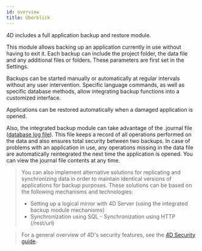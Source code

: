 ```yaml
---
id: overview
title: Überblick
---
```


4D includes a full application backup and restore module.

This module allows backing up an application currently in use without having to exit it. Each backup can include the project folder, the data file and any additional files or folders. These parameters are first set in the Settings.

Backups can be started manually or automatically at regular intervals without any user intervention. Specific language commands, as well as specific database methods, allow integrating backup functions into a customized interface.

Applications can be restored automatically when a damaged application is opened.

Also, the integrated backup module can take advantage of the .journal file ([database log file](log.md)). This file keeps a record of all operations performed on the data and also ensures total security between two backups. In case of problems with an application in use, any operations missing in the data file are automatically reintegrated the next time the application is opened. You can view the journal file contents at any time.

> You can also implement alternative solutions for replicating and synchronizing data in order to maintain identical versions of applications for backup purposes. These solutions can be based on the following mechanisms and technologies:  
> - Setting up a logical mirror with 4D Server (using the integrated backup module mechanisms)  
> - Synchronization using SQL - Synchronization using HTTP (/rest/url)


> For a general overview of 4D's security features, see the [4D Security guide](https://blog.4d.com/4d-security-guide/).
